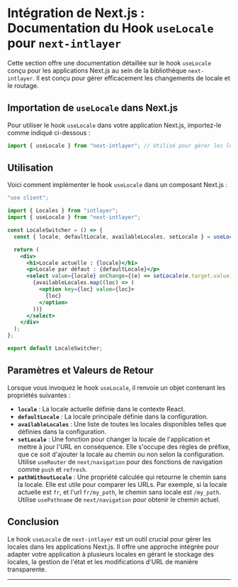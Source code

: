 # Intégration de Next.js : Documentation du Hook `useLocale` pour `next-intlayer`

Cette section offre une documentation détaillée sur le hook `useLocale` conçu pour les applications Next.js au sein de la bibliothèque `next-intlayer`. Il est conçu pour gérer efficacement les changements de locale et le routage.

## Importation de `useLocale` dans Next.js

Pour utiliser le hook `useLocale` dans votre application Next.js, importez-le comme indiqué ci-dessous :

```javascript
import { useLocale } from "next-intlayer"; // Utilisé pour gérer les locales et le routage dans Next.js
```

## Utilisation

Voici comment implémenter le hook `useLocale` dans un composant Next.js :

```jsx
"use client";

import { Locales } from "intlayer";
import { useLocale } from "next-intlayer";

const LocaleSwitcher = () => {
  const { locale, defaultLocale, availableLocales, setLocale } = useLocale();

  return (
    <div>
      <h1>Locale actuelle : {locale}</h1>
      <p>Locale par défaut : {defaultLocale}</p>
      <select value={locale} onChange={(e) => setLocale(e.target.value)}>
        {availableLocales.map((loc) => (
          <option key={loc} value={loc}>
            {loc}
          </option>
        ))}
      </select>
    </div>
  );
};

export default LocaleSwitcher;
```

## Paramètres et Valeurs de Retour

Lorsque vous invoquez le hook `useLocale`, il renvoie un objet contenant les propriétés suivantes :

- **`locale`** : La locale actuelle définie dans le contexte React.
- **`defaultLocale`** : La locale principale définie dans la configuration.
- **`availableLocales`** : Une liste de toutes les locales disponibles telles que définies dans la configuration.
- **`setLocale`** : Une fonction pour changer la locale de l'application et mettre à jour l'URL en conséquence. Elle s'occupe des règles de préfixe, que ce soit d'ajouter la locale au chemin ou non selon la configuration. Utilise `useRouter` de `next/navigation` pour des fonctions de navigation comme `push` et `refresh`.
- **`pathWithoutLocale`** : Une propriété calculée qui retourne le chemin sans la locale. Elle est utile pour comparer les URLs. Par exemple, si la locale actuelle est `fr`, et l'url `fr/my_path`, le chemin sans locale est `/my_path`. Utilise `usePathname` de `next/navigation` pour obtenir le chemin actuel.

## Conclusion

Le hook `useLocale` de `next-intlayer` est un outil crucial pour gérer les locales dans les applications Next.js. Il offre une approche intégrée pour adapter votre application à plusieurs locales en gérant le stockage des locales, la gestion de l'état et les modifications d'URL de manière transparente.

---
